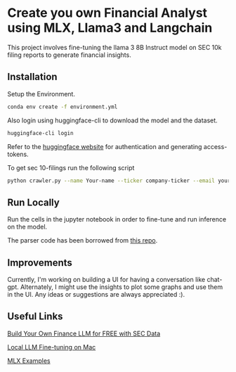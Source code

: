 
# Create you own Financial Analyst using MLX, Llama3 and Langchain

This project involves fine-tuning the llama 3 8B Instruct model on SEC 10k filing reports to generate financial insights.


## Installation

Setup the Environment.

```bash
conda env create -f environment.yml

```

Also login using huggingface-cli to download the model and the dataset.

```bash
huggingface-cli login

```

Refer to the [huggingface website](https://huggingface.co/docs/huggingface_hub/en/guides/cli) for authentication and generating access-tokens. 

To get sec 10-filings run the following script 

```bash
python crawler.py --name Your-name --ticker company-ticker --email youremail@example.com --start start-year --end end-year

```

## Run Locally

Run the cells in the jupyter notebook in order to fine-tune and run inference on the model. 

The parser code has been borrowed from [this repo](https://github.com/rsljr/edgarParser/tree/master?tab=readme-ov-file).


## Improvements

Currently, I'm working on building a UI for having a conversation like chat-gpt. Alternately, I might use the insights to plot some graphs and use them in the UI. Any ideas or suggestions are always appreciated :). 

## Useful Links

[Build Your Own Finance LLM for FREE with SEC Data](https://www.youtube.com/watch?v=GfjUJ1TnI-o)

[Local LLM Fine-tuning on Mac](https://www.youtube.com/watch?v=3PIqhdRzhxE)

[MLX Examples](https://github.com/ml-explore/mlx-examples/tree/main)